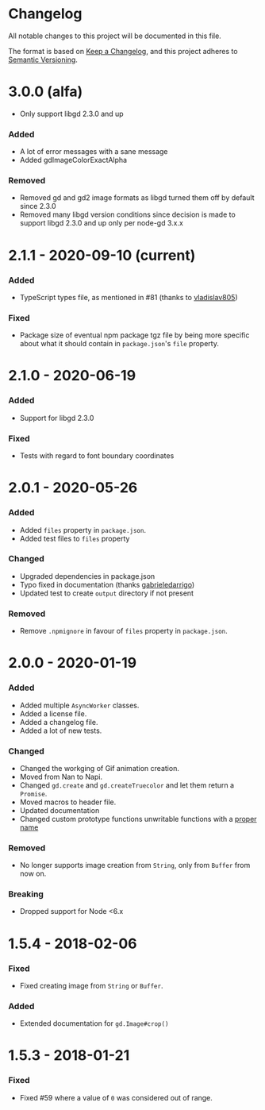# Changelog

All notable changes to this project will be documented in this file.

The format is based on [Keep a Changelog](https://keepachangelog.com/en/1.0.0/),
and this project adheres to [Semantic Versioning](https://semver.org/spec/v2.0.0.html).

# 3.0.0 (alfa)

- Only support libgd 2.3.0 and up

### Added

- A lot of error messages with a sane message
- Added gdImageColorExactAlpha

### Removed

- Removed gd and gd2 image formats as libgd turned them off by default since 2.3.0
- Removed many libgd version conditions since decision is made to support libgd 2.3.0 and up only per node-gd 3.x.x

# 2.1.1 - 2020-09-10 (current)

### Added

- TypeScript types file, as mentioned in #81 (thanks to [vladislav805](https://github.com/vladislav805))

### Fixed

- Package size of eventual npm package tgz file by being more specific about what it should contain in `package.json`'s `file` property.

# 2.1.0 - 2020-06-19

### Added

- Support for libgd 2.3.0

### Fixed

- Tests with regard to font boundary coordinates

# 2.0.1 - 2020-05-26

### Added

- Added `files` property in `package.json`.
- Added test files to `files` property

### Changed

- Upgraded dependencies in package.json
- Typo fixed in documentation (thanks [gabrieledarrigo](https://github.com/gabrieledarrigo))
- Updated test to create `output` directory if not present

### Removed

- Remove `.npmignore` in favour of `files` property in `package.json`.

# 2.0.0 - 2020-01-19

### Added

- Added multiple `AsyncWorker` classes.
- Added a license file.
- Added a changelog file.
- Added a lot of new tests.

### Changed

- Changed the workging of Gif animation creation.
- Moved from Nan to Napi.
- Changed `gd.create` and `gd.createTruecolor` and let them return a `Promise`.
- Moved macros to header file.
- Updated documentation
- Changed custom prototype functions unwritable functions with a [proper name](https://stackoverflow.com/questions/9479046/is-there-any-non-eval-way-to-create-a-function-with-a-runtime-determined-name/9479081#9479081)

### Removed

- No longer supports image creation from `String`, only from `Buffer` from now on.

### Breaking

- Dropped support for Node <6.x

# 1.5.4 - 2018-02-06

### Fixed

- Fixed creating image from `String` or `Buffer`.

### Added

- Extended documentation for `gd.Image#crop()`

# 1.5.3 - 2018-01-21

### Fixed

- Fixed #59 where a value of `0` was considered out of range.
